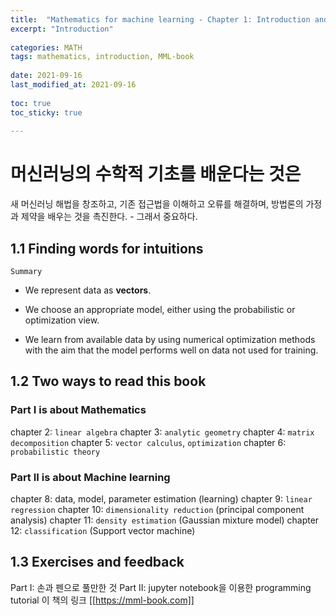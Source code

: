 ```yaml
---
title:  "Mathematics for machine learning - Chapter 1: Introduction and motivation"  
excerpt: "Introduction"  
  
categories: MATH  
tags: mathematics, introduction, MML-book  
  
date: 2021-09-16  
last_modified_at: 2021-09-16  
  
toc: true  
toc_sticky: true  
  
---  
```


# 머신러닝의 수학적 기초를 배운다는 것은

새 머신러닝 해법을 창조하고, 기존 접근법을 이해하고 오류를 해결하며, 방법론의 가정과 제약을 배우는 것을 촉진한다. - 그래서 중요하다.

## 1.1 Finding words for intuitions

`Summary`

- We represent data as **vectors**.

- We choose an appropriate model, either using the probabilistic or optimization view.

- We learn from available data by using numerical optimization methods with the aim that the model performs well on data not used for training.

## 1.2 Two ways to read this book

### Part I is about Mathematics

chapter 2: `linear algebra`
chapter 3: `analytic geometry`
chapter 4: `matrix decomposition`
chapter 5: `vector calculus`, `optimization`
chapter 6: `probabilistic theory`

### Part II is about Machine learning

chapter 8: data, model, parameter estimation (learning)
chapter 9: `linear regression`
chapter 10: `dimensionality reduction` (principal component analysis)
chapter 11: `density estimation` (Gaussian mixture model)
chapter 12: `classification` (Support vector machine)

## 1.3 Exercises and feedback

Part I: 손과 펜으로 풀만한 것
Part II: jupyter notebook을 이용한 programming tutorial
이 책의 링크 [[https://mml-book.com]]
